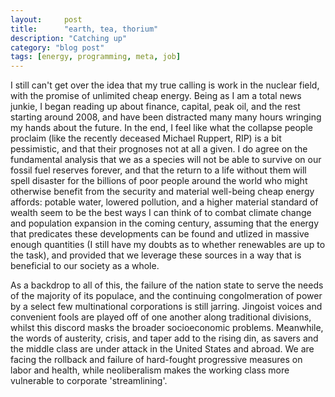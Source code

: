 ```yaml
---
layout:     post
title:      "earth, tea, thorium"
description: "Catching up"
category: "blog post" 
tags: [energy, programming, meta, job]
---
```

I still can't get over the idea that my true calling is work in the nuclear field, with the promise of unlimited cheap energy. Being as I am a total news junkie, I began reading up about finance, capital, peak oil, and the rest starting around 2008, and have been distracted many many hours wringing my hands about the future. In the end, I feel like what the collapse people proclaim (like the recently deceased Michael Ruppert, RIP) is a bit pessimistic, and that their prognoses not at all a given.  I do agree on the fundamental analysis that we as a species will not be able to survive on our fossil fuel reserves forever, and that the return to a life without them will spell disaster for the billions of poor people around the world who might otherwise benefit from the security and material well-being cheap energy affords: potable water, lowered pollution, and a higher material standard of wealth seem to be the best ways I can think of to combat climate change and population expansion in the coming century, assuming that the energy that predicates these developments can be found and utlized in massive enough quantities (I still have my doubts as to whether renewables are up to the task), and  provided that we leverage these sources in a way that is beneficial to our society as a whole.

As a backdrop to all of this, the failure of the nation state to serve the needs of the majority of its populace, and the continuing congolmeration of power by a select few multinational corporations is still jarring.  Jingoist voices and convenient fools are played off of one another along traditional divisions, whilst this discord masks the broader socioeconomic problems. Meanwhile, the words of austerity, crisis, and taper add to the rising din, as savers and the middle class are under attack in the United States and abroad.  We are facing the rollback and failure of hard-fought progressive measures on labor and health, while neoliberalism makes the working class more vulnerable to corporate 'streamlining'. 

<!--At the same time, the predictions of the rise of machines, and further automation in the workplace are other dark clouds on the horizion, provided that the perspective of choice is that of the traditional job market. The time is nigh for Marx to be read again, as his critique on capital, long absent in the US, will probably prove to be more apt as employers increasingly become independant of their workers and are able to exert more control over them.  

Anyway, I feel like I'm trying to qualify myself for a job that may be poorly renumerated, and possibly a bad move overall.  Even so, I've lacked the faith, courage, and gumption to go do something truly radica, so this is going to have to be it. I just hope that I'm able to give back a bit, or make the world a better place through my work. 
-->